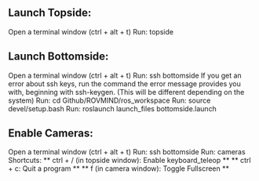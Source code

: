 ## Launch Topside:
Open a terminal window (ctrl + alt + t)
Run: topside
## Launch Bottomside:
Open a terminal window (ctrl + alt + t)
Run: ssh bottomside
If you get an error about ssh keys, run the command the error message provides you with, beginning with ssh-keygen. (This will be different depending on the system)
Run: cd Github/ROVMIND/ros_workspace
Run: source devel/setup.bash
Run: roslaunch launch_files bottomside.launch
## Enable Cameras:
Open a terminal window (ctrl + alt + t)
Run: ssh bottomside
Run: cameras
Shortcuts:
** ctrl + / (in topside window): Enable keyboard_teleop **
** ctrl + c: Quit a program **
** f (in camera window): Toggle Fullscreen **
